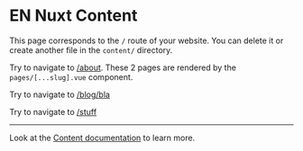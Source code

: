 # EN Nuxt Content

This page corresponds to the `/` route of your website. You can delete it or create another file in the `content/` directory.

Try to navigate to [/about](/en/about). These 2 pages are rendered by the `pages/[...slug].vue` component.

Try to navigate to [/blog/bla](/en/blog/bla)

Try to navigate to [/stuff](/en/stuff)

---

Look at the [Content documentation](https://content.nuxtjs.org/) to learn more.
